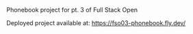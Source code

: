 Phonebook project for pt. 3 of Full Stack Open

Deployed project available at: https://fso03-phonebook.fly.dev/
